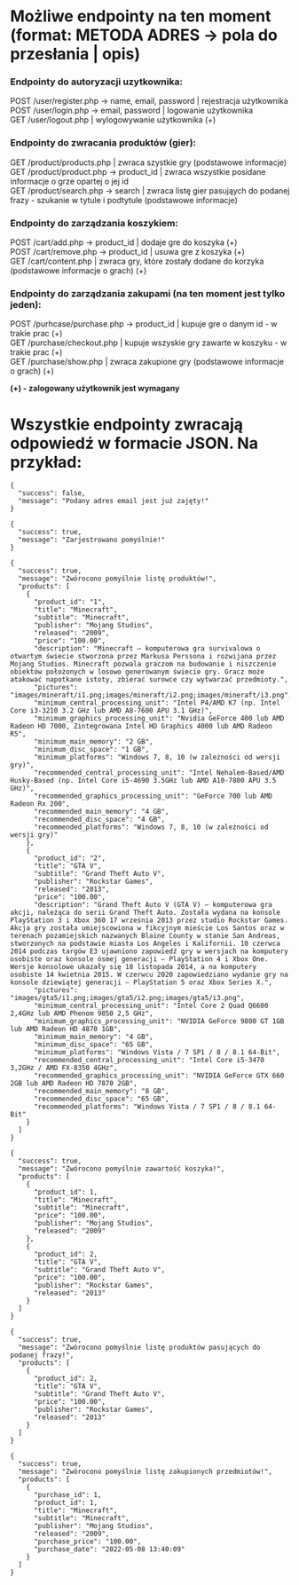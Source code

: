 # Możliwe endpointy na ten moment (format: METODA ADRES -> pola do przesłania | opis)
### Endpointy do autoryzacji uzytkownika:
POST /user/register.php -> name, email, password | rejestracja użytkownika  
POST /user/login.php -> email, password | logowanie użytkownika  
GET /user/logout.php | wylogowywanie użytkownika (+)  

### Endpointy do zwracania produktów (gier):
GET /product/products.php | zwraca szystkie gry (podstawowe informacje)  
GET /product/product.php -> product_id | zwraca wszystkie posidane informacje o grze opartej o jej id  
GET /product/search.php -> search | zwraca listę gier pasująych do podanej frazy - szukanie w tytule i podtytule (podstawowe informacje)  

### Endpointy do zarządzania koszykiem:
POST /cart/add.php -> product_id | dodaje gre do koszyka (+)  
POST /cart/remove.php -> product_id | usuwa gre z koszyka (+)  
GET /cart/content.php | zwraca gry, które zostały dodane do korzyka (podstawowe informacje o grach) (+)  

### Endpointy do zarządzania zakupami (na ten moment jest tylko jeden):
POST /purhcase/purchase.php -> product_id | kupuje gre o danym id - w trakie prac (+)  
GET /purchase/checkout.php | kupuje wszyskie gry zawarte w koszyku - w trakie prac (+)  
GET /purchase/show.php | zwraca zakupione gry (podstawowe informacje o grach) (+)  

**(+) - zalogowany użytkownik jest wymagany**

# Wszystkie endpointy zwracają odpowiedź w formacie JSON. Na przykład:  
```
{
  "success": false,
  "message": "Podany adres email jest już zajęty!"
}
```
```
{
  "success": true,
  "message": "Zarjestrowano pomyślnie!"
}
```
```
{
  "success": true,
  "message": "Zwórocono pomyślnie listę produktów!",
  "products": [
    {
      "product_id": "1",
      "title": "Minecraft",
      "subtitle": "Minecraft",
      "publisher": "Mojang Studios",
      "released": "2009",
      "price": "100.00",
      "description": "Minecraft – komputerowa gra survivalowa o otwartym świecie stworzona przez Markusa Perssona i rozwijana przez Mojang Studios. Minecraft pozwala graczom na budowanie i niszczenie obiektów położonych w losowo generowanym świecie gry. Gracz może atakować napotkane istoty, zbierać surowce czy wytwarzać przedmioty.",
      "pictures": "images/mineraft/i1.png;images/mineraft/i2.png;images/mineraft/i3.png",
      "minimum_central_processing_unit": "Intel P4/AMD K7 (np. Intel Core i3-3210 3.2 GHz lub AMD A8-7600 APU 3.1 GHz)",
      "minimum_graphics_processing_unit": "Nvidia GeForce 400 lub AMD Radeon HD 7000, Zintegrowana Intel HD Graphics 4000 lub AMD Radeon R5",
      "minimum_main_memory": "2 GB",
      "minimum_disc_space": "1 GB",
      "minimum_platforms": "Windows 7, 8, 10 (w zależności od wersji gry)",
      "recommended_central_processing_unit": "Intel Nehalem-Based/AMD Husky-Based (np. Intel Core i5-4690 3.5GHz lub AMD A10-7800 APU 3.5 GHz)",
      "recommended_graphics_processing_unit": "GeForce 700 lub AMD Radeon Rx 200",
      "recommended_main_memory": "4 GB",
      "recommended_disc_space": "4 GB",
      "recommended_platforms": "Windows 7, 8, 10 (w zależności od wersji gry)"
    },
    {
      "product_id": "2",
      "title": "GTA V",
      "subtitle": "Grand Theft Auto V",
      "publisher": "Rockstar Games",
      "released": "2013",
      "price": "100.00",
      "description": "Grand Theft Auto V (GTA V) – komputerowa gra akcji, należąca do serii Grand Theft Auto. Została wydana na konsole PlayStation 3 i Xbox 360 17 września 2013 przez studio Rockstar Games. Akcja gry została umiejscowiona w fikcyjnym mieście Los Santos oraz w terenach pozamiejskich nazwanych Blaine County w stanie San Andreas, stworzonych na podstawie miasta Los Angeles i Kalifornii. 10 czerwca 2014 podczas targów E3 ujawniono zapowiedź gry w wersjach na komputery osobiste oraz konsole ósmej generacji – PlayStation 4 i Xbox One. Wersje konsolowe ukazały się 18 listopada 2014, a na komputery osobiste 14 kwietnia 2015. W czerwcu 2020 zapowiedziano wydanie gry na konsole dziewiątej generacji – PlayStation 5 oraz Xbox Series X.",
      "pictures": "images/gta5/i1.png;images/gta5/i2.png;images/gta5/i3.png",
      "minimum_central_processing_unit": "Intel Core 2 Quad Q6600 2,4GHz lub AMD Phenom 9850 2,5 GHz",
      "minimum_graphics_processing_unit": "NVIDIA GeForce 9800 GT 1GB lub AMD Radeon HD 4870 1GB",
      "minimum_main_memory": "4 GB",
      "minimum_disc_space": "65 GB",
      "minimum_platforms": "Windows Vista / 7 SP1 / 8 / 8.1 64-Bit",
      "recommended_central_processing_unit": "Intel Core i5-3470 3,2GHz / AMD FX-8350 4GHz",
      "recommended_graphics_processing_unit": "NVIDIA GeForce GTX 660 2GB lub AMD Radeon HD 7870 2GB",
      "recommended_main_memory": "8 GB",
      "recommended_disc_space": "65 GB",
      "recommended_platforms": "Windows Vista / 7 SP1 / 8 / 8.1 64-Bit"
    }
  ]
}
```
```
{
  "success": true,
  "message": "Zwórocono pomyślnie zawartość koszyka!",
  "products": [
    {
      "product_id": 1,
      "title": "Minecraft",
      "subtitle": "Minecraft",
      "price": "100.00",
      "publisher": "Mojang Studios",
      "released": "2009"
    },
    {
      "product_id": 2,
      "title": "GTA V",
      "subtitle": "Grand Theft Auto V",
      "price": "100.00",
      "publisher": "Rockstar Games",
      "released": "2013"
    }
  ]
}
```
```
{
  "success": true,
  "message": "Zwórocono pomyślnie listę produktów pasujących do podanej frazy!",
  "products": [
    {
      "product_id": 2,
      "title": "GTA V",
      "subtitle": "Grand Theft Auto V",
      "price": "100.00",
      "publisher": "Rockstar Games",
      "released": "2013"
    }
  ]
}
```
```
{
  "success": true,
  "message": "Zwórocono pomyślnie listę zakupionych przedmiotów!",
  "products": [
    {
      "purchase_id": 1,
      "product_id": 1,
      "title": "Minecraft",
      "subtitle": "Minecraft",
      "publisher": "Mojang Studios",
      "released": "2009",
      "purchase_price": "100.00",
      "purchase_date": "2022-05-08 13:40:09"
    }
  ]
}
```
